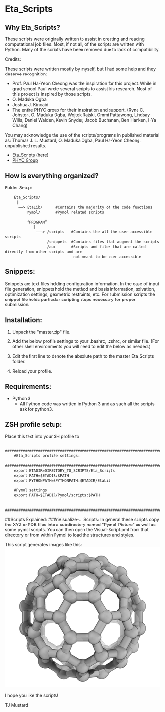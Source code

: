 Eta_Scripts
======

## Why Eta_Scripts?

These scripts were originally written to assist in creating and reading computational job files. Most, if not all, of the scripts are written with Python. Many of the scripts have been removed due to lack of compatibility.

Credits:

These scripts were written mostly by myself, but I had some help and they deserve recognition:

* Prof. Paul Ha-Yeon Cheong was the inspiration for this project. While in grad school Paul wrote several scripts to assist his research. Most of this project is inspired by those scripts.
* O. Maduka Ogba
* Joshua J. Kincaid
* The entire PHYC group for their inspiration and support. (Ryne C. Johston, O. Maduka Ogba, Wojtek Rajski, Ommi Pattawong, Lindsay Wills, Daniel Walden, Kevin Snyder, Jacob Buchanan, Ben Hanken, I-Ya Chang)

You may acknowledge the use of the scripts/programs in published material as:
Thomas J. L. Mustard, O. Maduka Ogba, Paul Ha-Yeon Cheong. unpublished results.

* [Eta_Scripts](http://github.com/tjmustard/Eta_Scripts) (here)
* [PHYC Group](http://phyc.chem.oregonstate.edu/)


## How is everything organized?
Folder Setup:
```
    Eta_Scripts/
     |
      ——> EtaLib/      #Contains the majority of the code functions
          Pymol/       #Pymol related scripts
          
          “PROGRAM”
             |
              ———> /scripts   #Contains the all the user accessible scripts
                   /snippets  #Contains files that augment the scripts
                   /aux       #Scripts and files that are called directly from other scripts and are
                               not meant to be user accessible
```

## Snippets:

Snippets are text files holding configuration information. In the case of input file generation, snippets hold the method and basis information, solvation, optimization settings, geometric restraints, etc. For submission scripts the snippet file holds particular scripting steps necessary for proper submission.



## Installation:

1. Unpack the "master.zip" file.
 
2. Add the below profile settings to your .bashrc, .zshrc, or similar file. (For other shell environments you will need to edit the below as needed.)

3. Edit the first line to denote the absolute path to the master Eta_Scripts folder.

4. Reload your profile.

## Requirements:
* Python 3
  * All Python code was written in Python 3 and as such all the scripts ask for python3.

## ZSH profile setup:
Place this text into your SH profile to
```
    ################################################################################
    #Eta_Scripts profile settings:
    ################################################################################
    export ETADIR=DIRECTORY_TO_SCRIPTS/Eta_Scripts
    export PATH=$ETADIR:$PATH
    export PYTHONPATH=$PYTHONPATH:$ETADIR/EtaLib
    
    #Pymol settings
    export PATH=$ETADIR/Pymol/scripts:$PATH
    
    ################################################################################
```

##Scripts Explained:
###nVisualize-... Scripts:
In general these scripts copy the XYZ or PDB files into a subdirectory named "Pymol-Picture" as well as some pymol scripts. You can then open the Visual-Script.pml from that directory or from within Pymol to load the structures and styles.

This script generates images like this:
![C60](/Pymol/Example/c_60.png)

I hope you like the scripts!

TJ Mustard

